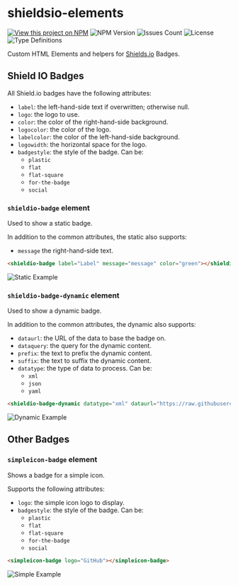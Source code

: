 # shieldsio-elements

[![View this project on NPM](https://img.shields.io/npm/v/shieldsio-elements.svg)](https://www.npmjs.com/package/shieldsio-elements)
![NPM Version](https://img.shields.io/npm/dm/shieldsio-elements.svg)
![Issues Count](https://img.shields.io/github/issues/samuelenglard/shieldsio-elements)
![License](https://img.shields.io/github/license/samuelenglard/shieldsio-elements)
![Type Definitions](https://img.shields.io/npm/types/shieldsio-elements)

Custom HTML Elements and helpers for [Shields.io](https://shields.io/) Badges.

## Shield IO Badges

All Shield.io badges have the following attributes:

- `label`: the left-hand-side text if overwritten; otherwise null.
- `logo`: the logo to use.
- `color`: the color of the right-hand-side background.
- `logocolor`: the color of the logo.
- `labelcolor`: the color of the left-hand-side background.
- `logowidth`: the horizontal space for the logo.
- `badgestyle`: the style of the badge. Can be:
  - `plastic`
  - `flat`
  - `flat-square`
  - `for-the-badge`
  - `social`

### `shieldio-badge` element

Used to show a static badge.

In addition to the common attributes, the static also supports:

- `message` the right-hand-side text.

```html
<shieldio-badge label="Label" message="message" color="green"></shieldio-badge>
```

![Static Example](https://img.shields.io/badge/Label-Message-green)

### `shieldio-badge-dynamic` element

Used to show a dynamic badge.

In addition to the common attributes, the dynamic also supports:

- `dataurl`: the URL of the data to base the badge on.
- `dataquery`: the query for the dynamic content.
- `prefix`: the text to prefix the dynamic content.
- `suffix`: the text to suffix the dynamic content.
- `datatype`: the type of data to process. Can be:
  - `xml`
  - `json`
  - `yaml`

```html
<shieldio-badge-dynamic datatype="xml" dataurl="https://raw.githubusercontent.com/PH16-Productions/tv.ph16.paperplugin/main/pom.xml" label="Java Version" dataquery="//*[local-name() = 'java.version']"></shieldio-badge-dynamic>
```

![Dynamic Example](https://img.shields.io/badge/dynamic/xml?label=Java%20Version&query=%2F%2F%2A%5Blocal-name%28%29%20%3D%20%27java.version%27%5D&url=https%3A%2F%2Fraw.githubusercontent.com%2FPH16-Productions%2Ftv.ph16.paperplugin%2Fmain%2Fpom.xml)

## Other Badges

### `simpleicon-badge` element

Shows a badge for a simple icon.

Supports the following attributes:

- `logo`: the simple icon logo to display.
- `badgestyle`: the style of the badge. Can be:
  - `plastic`
  - `flat`
  - `flat-square`
  - `for-the-badge`
  - `social`

```html
<simpleicon-badge logo="GitHub"></simpleicon-badge>
```

![Simple Example](https://img.shields.io/static/v1?label=&message=GitHub&logo=GitHub&color=181717&logoColor=FFFFFF&style=flat)
